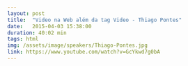 ```yaml
---
layout: post
title:  "Video na Web além da tag Video - Thiago Pontes"
date:   2015-04-03 15:38:00
duration: 40:02 min
tags: html
img: /assets/image/speakers/Thiago-Pontes.jpg
link: https://www.youtube.com/watch?v=GcYkwd7g0bA
---
```

